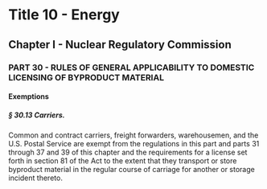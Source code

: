 
# Title 10 - Energy
## Chapter I - Nuclear Regulatory Commission
### PART 30 - RULES OF GENERAL APPLICABILITY TO DOMESTIC LICENSING OF BYPRODUCT MATERIAL
#### Exemptions
##### § 30.13 Carriers.

Common and contract carriers, freight forwarders, warehousemen, and the U.S. Postal Service are exempt from the regulations in this part and parts 31 through 37 and 39 of this chapter and the requirements for a license set forth in section 81 of the Act to the extent that they transport or store byproduct material in the regular course of carriage for another or storage incident thereto.
